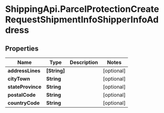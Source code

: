 # ShippingApi.ParcelProtectionCreateRequestShipmentInfoShipperInfoAddress

## Properties

Name | Type | Description | Notes
------------ | ------------- | ------------- | -------------
**addressLines** | **[String]** |  | [optional] 
**cityTown** | **String** |  | [optional] 
**stateProvince** | **String** |  | [optional] 
**postalCode** | **String** |  | [optional] 
**countryCode** | **String** |  | [optional] 


